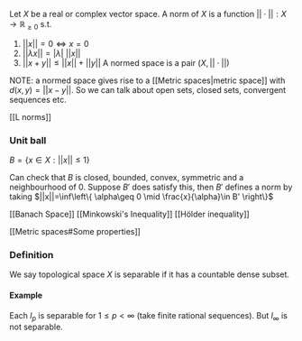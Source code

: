 Let $X$ be a real or complex vector space. A norm of $X$ is a function $||\cdot||:X\to \mathbb{R}_{\geq 0}$ s.t.
1. $||x||=0 \iff x=0$
2. $||\lambda x||=|\lambda|\ ||x||$
3. $||x+y||\leq ||x||+||y||$
A normed space is a pair $(X,||\cdot||)$

NOTE: a normed space gives rise to a [[Metric spaces|metric space]] with $d(x,y)=||x-y||$. So we can talk about open sets, closed sets, convergent sequences etc.

[[L norms]]
### Unit ball
$B=\{x\in X : ||x||\leq 1\}$

Can check that $B$ is closed, bounded, convex, symmetric and a neighbourhood of 0.
Suppose $B'$ does satisfy this, then $B'$ defines a norm by taking
$||x||=\inf\left\{  \alpha\geq 0 \mid \frac{x}{\alpha}\in B'  \right\}$

[[Banach Space]]
[[Minkowski's Inequality]]
[[Hölder inequality]]

[[Metric spaces#Some properties]]

### Definition
We say topological space $X$ is separable if it has a countable dense subset.
#### Example
Each $l_{p}$ is separable for $1\leq p< \infty$ (take finite rational sequences). But $l_{\infty}$ is not separable.
